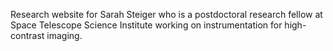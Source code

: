 Research website for Sarah Steiger who is a postdoctoral research fellow at Space Telescope Science Institute working on instrumentation for high-contrast imaging. 
